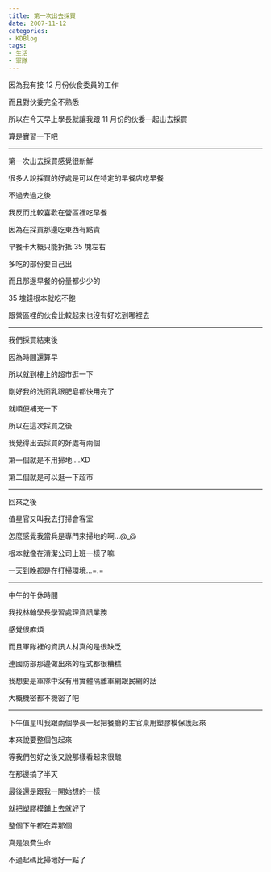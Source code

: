 ```yaml
---
title: 第一次出去採買
date: 2007-11-12
categories:
- KDBlog
tags:
- 生活
- 軍隊
---
```

因為我有接 12 月份伙食委員的工作

而且對伙委完全不熟悉

所以在今天早上學長就讓我跟 11 月份的伙委一起出去採買

算是實習一下吧

---

第一次出去採買感覺很新鮮

很多人說採買的好處是可以在特定的早餐店吃早餐

不過去過之後

我反而比較喜歡在營區裡吃早餐

因為在採買那邊吃東西有點貴

早餐卡大概只能折抵 35 塊左右

多吃的部份要自己出

而且那邊早餐的份量都少少的

 35 塊錢根本就吃不飽

跟營區裡的伙食比較起來也沒有好吃到哪裡去

---

我們採買結束後

因為時間還算早

所以就到樓上的超市逛一下

剛好我的洗面乳跟肥皂都快用完了

就順便補充一下

所以在這次採買之後

我覺得出去採買的好處有兩個

第一個就是不用掃地....XD

第二個就是可以逛一下超市

---

回來之後

值星官又叫我去打掃會客室

怎麼感覺我當兵是專門來掃地的啊...@_@

根本就像在清潔公司上班一樣了嘛

一天到晚都是在打掃環境...=.=

---

中午的午休時間

我找林翰學長學習處理資訊業務

感覺很麻煩

而且軍隊裡的資訊人材真的是很缺乏

連國防部那邊做出來的程式都很糟糕

我想要是軍隊中沒有用實體隔離軍網跟民網的話

大概機密都不機密了吧

---

下午值星叫我跟兩個學長一起把餐廳的主官桌用塑膠模保護起來

本來說要整個包起來

等我們包好之後又說那樣看起來很醜

在那邊搞了半天

最後還是跟我一開始想的一樣

就把塑膠模鋪上去就好了

整個下午都在弄那個

真是浪費生命

不過起碼比掃地好一點了

